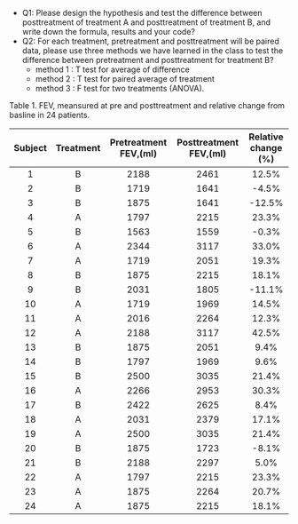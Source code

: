 * Q1: Please design the hypothesis and test the difference between posttreatment of treatment A and posttreatment of treatment B, and write down the formula, results and your code?
* Q2: For each treatment, pretreatment and posttreatment will be paired data, please use three methods we have learned in the class to test the difference between pretreatment and posttreatment for treatment B?
    * method 1 : T test for average of difference
    * method 2 : T test for paired average of treatment
    * method 3 : F test for two treatments (ANOVA).
   
Table 1. FEV, meansured at pre and posttreatment and relative change from basline in 24 patients.

|Subject| Treatment| Pretreatment FEV,(ml) |Posttreatment FEV,(ml) |Relative change (%)|
|:---:|:---:|:---:|:---:|:---:|
|1	|B	|2188	|2461	|12.5%|
|2|	B	|1719|	1641	|-4.5%|
|3|	B|	1875|	1641|	-12.5%|
|4|	A|	1797|	2215|	23.3%|
|5	|B	|1563	|1559	|-0.3%|
|6  |A	|2344	|3117|	33.0%|
|7	|A|1719	|2051	|19.3%|
|8  |B|	1875|	2215	|18.1%|
|9	|B	|2031|	1805	|-11.1%|
|10	|A	|1719|	1969|	14.5%|
|11	|A	|2016	|2264|	12.3%|
|12 |A	|2188|	3117|	42.5%|
|13	|B	|1875	|2051	|9.4%|
|14 |B	|1797|	1969|	9.6%|
|15	|B	|2500	|3035	|21.4%|
|16	|A	|2266	|2953	|30.3%|
|17	|B	|2422	|2625	|8.4%|
|18	|A	|2031	|2379	|17.1%|
|19	|A	|2500	|3035	|21.4%|
|20	|B	|1875	|1723	|-8.1%|
|21	|B	|2188	|2297	|5.0%|
|22	|A	|1797	|2215	|23.3%|
|23	|A	|1875	|2264	|20.7%|
|24	|A	|1875	|2215|	18.1%|
